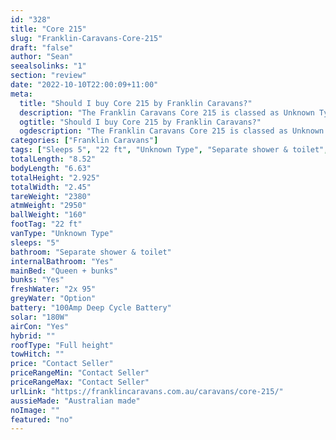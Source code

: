 ```yaml
---
id: "328"
title: "Core 215"
slug: "Franklin-Caravans-Core-215"
draft: "false"
author: "Sean"
seealsolinks: "1"
section: "review"
date: "2022-10-10T22:00:09+11:00"
meta:
  title: "Should I buy Core 215 by Franklin Caravans?"
  description: "The Franklin Caravans Core 215 is classed as Unknown Type, and sleeps 5 people. It is Australian made and comes in at 22 ft. It generally has Separate shower & toilet."
  ogtitle: "Should I buy Core 215 by Franklin Caravans?"
  ogdescription: "The Franklin Caravans Core 215 is classed as Unknown Type, and sleeps 5 people. It is Australian made and comes in at 22 ft. It generally has Separate shower & toilet."
categories: ["Franklin Caravans"]
tags: ["Sleeps 5", "22 ft", "Unknown Type", "Separate shower & toilet", "Full height", "Price Unknown", "Australian made"]
totalLength: "8.52"
bodyLength: "6.63"
totalHeight: "2.925"
totalWidth: "2.45"
tareWeight: "2380"
atmWeight: "2950"
ballWeight: "160"
footTag: "22 ft"
vanType: "Unknown Type"
sleeps: "5"
bathroom: "Separate shower & toilet"
internalBathroom: "Yes"
mainBed: "Queen + bunks"
bunks: "Yes"
freshWater: "2x 95"
greyWater: "Option"
battery: "100Amp Deep Cycle Battery"
solar: "180W"
airCon: "Yes"
hybrid: ""
roofType: "Full height"
towHitch: ""
price: "Contact Seller"
priceRangeMin: "Contact Seller"
priceRangeMax: "Contact Seller"
urlLink: "https://franklincaravans.com.au/caravans/core-215/"
aussieMade: "Australian made"
noImage: ""
featured: "no"
---
```

